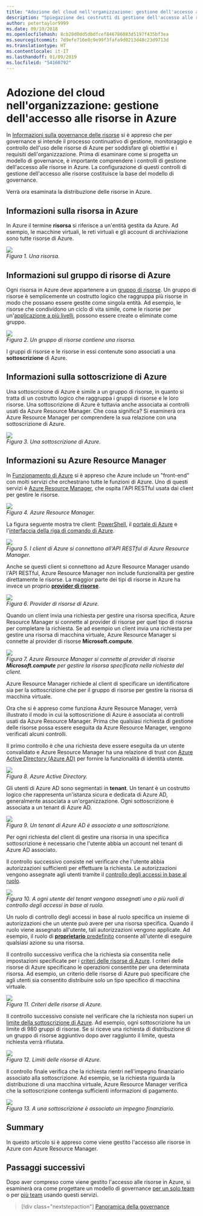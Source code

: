 ```yaml
---
title: "Adozione del cloud nell'organizzazione: gestione dell'accesso alle risorse in Azure"
description: "Spiegazione dei costrutti di gestione dell'accesso alle risorse in Azure: Azure Resource Manager, sottoscrizioni, gruppi di risorse e risorse"
author: petertaylor9999
ms.date: 09/10/2018
ms.openlocfilehash: 8cb28d0dd5dbdfcef846786083d5197f435bf3ea
ms.sourcegitcommit: 7d9efe716e8c9e99f3fafa9d0213d48c23d9713d
ms.translationtype: HT
ms.contentlocale: it-IT
ms.lasthandoff: 01/09/2019
ms.locfileid: "54160792"
---
```

# <a name="enterprise-cloud-adoption-resource-access-management-in-azure"></a>Adozione del cloud nell'organizzazione: gestione dell'accesso alle risorse in Azure

In [Informazioni sulla governance delle risorse](what-is-governance.md) si è appreso che per governance si intende il processo continuativo di gestione, monitoraggio e controllo dell'uso delle risorse di Azure per soddisfare gli obiettivi e i requisiti dell'organizzazione. Prima di esaminare come si progetta un modello di governance, è importante comprendere i controlli di gestione dell'accesso alle risorse in Azure. La configurazione di questi controlli di gestione dell'accesso alle risorse costituisce la base del modello di governance.

Verrà ora esaminata la distribuzione delle risorse in Azure. 

## <a name="what-is-an-azure-resource"></a>Informazioni sulla risorsa in Azure

In Azure il termine **risorsa** si riferisce a un'entità gestita da Azure. Ad esempio, le macchine virtuali, le reti virtuali e gli account di archiviazione sono tutte risorse di Azure.

![](../_images/governance-1-9.png)   
*Figura 1. Una risorsa.*

## <a name="what-is-an-azure-resource-group"></a>Informazioni sul gruppo di risorse di Azure

Ogni risorsa in Azure deve appartenere a un [gruppo di risorse](/azure/azure-resource-manager/resource-group-overview#resource-groups). Un gruppo di risorse è semplicemente un costrutto logico che raggruppa più risorse in modo che possano essere gestite come singola entità. Ad esempio, le risorse che condividono un ciclo di vita simile, come le risorse per un'[applicazione a più livelli](/azure/architecture/guide/architecture-styles/n-tier), possono essere create o eliminate come gruppo. 

![](../_images/governance-1-10.png)   
*Figura 2. Un gruppo di risorse contiene una risorsa.* 

I gruppi di risorse e le risorse in essi contenute sono associati a una **sottoscrizione** di Azure. 

## <a name="what-is-an-azure-subscription"></a>Informazioni sulla sottoscrizione di Azure

Una sottoscrizione di Azure è simile a un gruppo di risorse, in quanto si tratta di un costrutto logico che raggruppa i gruppi di risorse e le loro risorse. Una sottoscrizione di Azure è tuttavia anche associata ai controlli usati da Azure Resource Manager. Che cosa significa? Si esaminerà ora Azure Resource Manager per comprendere la sua relazione con una sottoscrizione di Azure.

![](../_images/governance-1-11.png)   
*Figura 3. Una sottoscrizione di Azure.*

## <a name="what-is-azure-resource-manager"></a>Informazioni su Azure Resource Manager

In [Funzionamento di Azure](what-is-azure.md) si è appreso che Azure include un "front-end" con molti servizi che orchestrano tutte le funzioni di Azure. Uno di questi servizi è [Azure Resource Manager](/azure/azure-resource-manager/), che ospita l'API RESTful usata dai client per gestire le risorse. 

![](../_images/governance-1-12.png)   
*Figura 4. Azure Resource Manager.*

La figura seguente mostra tre client: [PowerShell](/powershell/azure/overview), il [portale di Azure](https://portal.azure.com) e l'[interfaccia della riga di comando di Azure](/cli/azure).

![](../_images/governance-1-13.png)   
*Figura 5. I client di Azure si connettono all'API RESTful di Azure Resource Manager.*

Anche se questi client si connettono ad Azure Resource Manager usando l'API RESTful, Azure Resource Manager non include funzionalità per gestire direttamente le risorse. La maggior parte dei tipi di risorse in Azure ha invece un proprio [**provider di risorse**](/azure/azure-resource-manager/resource-group-overview#terminology). 

![](../_images/governance-1-14.png)   
*Figura 6. Provider di risorse di Azure.*

Quando un client invia una richiesta per gestire una risorsa specifica, Azure Resource Manager si connette al provider di risorse per quel tipo di risorsa per completare la richiesta. Se ad esempio un client invia una richiesta per gestire una risorsa di macchina virtuale, Azure Resource Manager si connette al provider di risorse **Microsoft.compute**. 

![](../_images/governance-1-15.png)   
*Figura 7. Azure Resource Manager si connette al provider di risorse **Microsoft.compute** per gestire la risorsa specificata nella richiesta del client.*

Azure Resource Manager richiede al client di specificare un identificatore sia per la sottoscrizione che per il gruppo di risorse per gestire la risorsa di macchina virtuale. 

Ora che si è appreso come funziona Azure Resource Manager, verrà illustrato il modo in cui la sottoscrizione di Azure è associata ai controlli usati da Azure Resource Manager. Prima che qualsiasi richiesta di gestione delle risorse possa essere eseguita da Azure Resource Manager, vengono verificati alcuni controlli. 

Il primo controllo è che una richiesta deve essere eseguita da un utente convalidato e Azure Resource Manager ha una relazione di trust con [Azure Active Directory (Azure AD)](/azure/active-directory/) per fornire la funzionalità di identità utente.

![](../_images/governance-1-16.png)   
*Figura 8. Azure Active Directory.*

Gli utenti di Azure AD sono segmentati in **tenant**. Un tenant è un costrutto logico che rappresenta un'istanza sicura e dedicata di Azure AD, generalmente associata a un'organizzazione. Ogni sottoscrizione è associata a un tenant di Azure AD.

![](../_images/governance-1-17.png)   
*Figura 9. Un tenant di Azure AD è associato a una sottoscrizione.*

Per ogni richiesta del client di gestire una risorsa in una specifica sottoscrizione è necessario che l'utente abbia un account nel tenant di Azure AD associato. 

Il controllo successivo consiste nel verificare che l'utente abbia autorizzazioni sufficienti per effettuare la richiesta. Le autorizzazioni vengono assegnate agli utenti tramite il [controllo degli accessi in base al ruolo](/azure/role-based-access-control/).

![](../_images/governance-1-18.png)   
*Figura 10. A ogni utente del tenant vengono assegnati uno o più ruoli di controllo degli accessi in base al ruolo.*

Un ruolo di controllo degli accessi in base al ruolo specifica un insieme di autorizzazioni che un utente può avere per una risorsa specifica. Quando il ruolo viene assegnato all'utente, tali autorizzazioni vengono applicate. Ad esempio, il ruolo di [**proprietario** predefinito](/azure/role-based-access-control/built-in-roles#owner) consente all'utente di eseguire qualsiasi azione su una risorsa.

Il controllo successivo verifica che la richiesta sia consentita nelle impostazioni specificate per i [criteri delle risorse di Azure](/azure/governance/policy/). I criteri delle risorse di Azure specificano le operazioni consentite per una determinata risorsa. Ad esempio, un criterio delle risorse di Azure può specificare che agli utenti sia consentito distribuire solo un tipo specifico di macchina virtuale.

![](../_images/governance-1-19.png)   
*Figura 11. Criteri delle risorse di Azure.*

Il controllo successivo consiste nel verificare che la richiesta non superi un [limite della sottoscrizione di Azure](/azure/azure-subscription-service-limits). Ad esempio, ogni sottoscrizione ha un limite di 980 gruppi di risorse. Se si riceve una richiesta di distribuzione di un gruppo di risorse aggiuntivo dopo aver raggiunto il limite, questa richiesta verrà rifiutata.

![](../_images/governance-1-20.png)   
*Figura 12. Limiti delle risorse di Azure.* 

Il controllo finale verifica che la richiesta rientri nell'impegno finanziario associato alla sottoscrizione. Ad esempio, se la richiesta riguarda la distribuzione di una macchina virtuale, Azure Resource Manager verifica che la sottoscrizione contenga sufficienti informazioni di pagamento.

![](../_images/governance-1-21.png)   
*Figura 13. A una sottoscrizione è associato un impegno finanziario.*

## <a name="summary"></a>Summary

In questo articolo si è appreso come viene gestito l'accesso alle risorse in Azure con Azure Resource Manager.

## <a name="next-steps"></a>Passaggi successivi

Dopo aver compreso come viene gestito l'accesso alle risorse in Azure, si esaminerà ora come progettare un modello di governance [per un solo team](../governance/governance-single-team.md) o per [più team](../governance/governance-multiple-teams.md) usando questi servizi.

> [!div class="nextstepaction"]
> [Panoramica della governance](../governance/overview.md)
